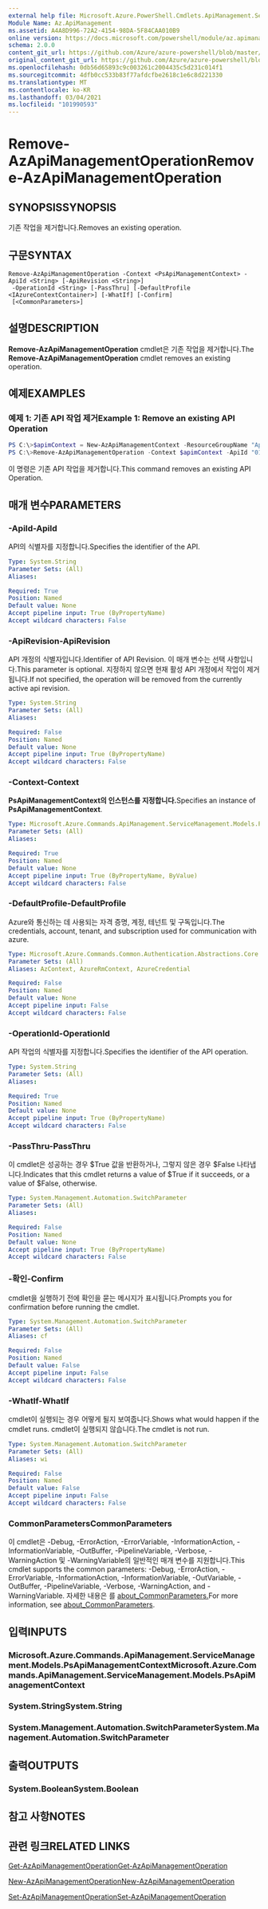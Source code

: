 ```yaml
---
external help file: Microsoft.Azure.PowerShell.Cmdlets.ApiManagement.ServiceManagement.dll-Help.xml
Module Name: Az.ApiManagement
ms.assetid: A4A8D996-72A2-4154-98DA-5F84CAA010B9
online version: https://docs.microsoft.com/powershell/module/az.apimanagement/remove-azapimanagementoperation
schema: 2.0.0
content_git_url: https://github.com/Azure/azure-powershell/blob/master/src/ApiManagement/ApiManagement/help/Remove-AzApiManagementOperation.md
original_content_git_url: https://github.com/Azure/azure-powershell/blob/master/src/ApiManagement/ApiManagement/help/Remove-AzApiManagementOperation.md
ms.openlocfilehash: 0db56d65893c9c003261c2004435c5d231c014f1
ms.sourcegitcommit: 4dfb0cc533b83f77afdcfbe2618c1e6c8d221330
ms.translationtype: MT
ms.contentlocale: ko-KR
ms.lasthandoff: 03/04/2021
ms.locfileid: "101990593"
---
```

# <span data-ttu-id="212c9-101">Remove-AzApiManagementOperation</span><span class="sxs-lookup"><span data-stu-id="212c9-101">Remove-AzApiManagementOperation</span></span>

## <span data-ttu-id="212c9-102">SYNOPSIS</span><span class="sxs-lookup"><span data-stu-id="212c9-102">SYNOPSIS</span></span>
<span data-ttu-id="212c9-103">기존 작업을 제거합니다.</span><span class="sxs-lookup"><span data-stu-id="212c9-103">Removes an existing operation.</span></span>

## <span data-ttu-id="212c9-104">구문</span><span class="sxs-lookup"><span data-stu-id="212c9-104">SYNTAX</span></span>

```
Remove-AzApiManagementOperation -Context <PsApiManagementContext> -ApiId <String> [-ApiRevision <String>]
 -OperationId <String> [-PassThru] [-DefaultProfile <IAzureContextContainer>] [-WhatIf] [-Confirm]
 [<CommonParameters>]
```

## <span data-ttu-id="212c9-105">설명</span><span class="sxs-lookup"><span data-stu-id="212c9-105">DESCRIPTION</span></span>
<span data-ttu-id="212c9-106">**Remove-AzApiManagementOperation** cmdlet은 기존 작업을 제거합니다.</span><span class="sxs-lookup"><span data-stu-id="212c9-106">The **Remove-AzApiManagementOperation** cmdlet removes an existing operation.</span></span>

## <span data-ttu-id="212c9-107">예제</span><span class="sxs-lookup"><span data-stu-id="212c9-107">EXAMPLES</span></span>

### <span data-ttu-id="212c9-108">예제 1: 기존 API 작업 제거</span><span class="sxs-lookup"><span data-stu-id="212c9-108">Example 1: Remove an existing API Operation</span></span>
```powershell
PS C:\>$apimContext = New-AzApiManagementContext -ResourceGroupName "Api-Default-WestUS" -ServiceName "contoso"
PS C:\>Remove-AzApiManagementOperation -Context $apimContext -ApiId "0123456789" -OperationId "9876543210" -Force
```

<span data-ttu-id="212c9-109">이 명령은 기존 API 작업을 제거합니다.</span><span class="sxs-lookup"><span data-stu-id="212c9-109">This command removes an existing API Operation.</span></span>

## <span data-ttu-id="212c9-110">매개 변수</span><span class="sxs-lookup"><span data-stu-id="212c9-110">PARAMETERS</span></span>

### <span data-ttu-id="212c9-111">-ApiId</span><span class="sxs-lookup"><span data-stu-id="212c9-111">-ApiId</span></span>
<span data-ttu-id="212c9-112">API의 식별자를 지정합니다.</span><span class="sxs-lookup"><span data-stu-id="212c9-112">Specifies the identifier of the API.</span></span>

```yaml
Type: System.String
Parameter Sets: (All)
Aliases:

Required: True
Position: Named
Default value: None
Accept pipeline input: True (ByPropertyName)
Accept wildcard characters: False
```

### <span data-ttu-id="212c9-113">-ApiRevision</span><span class="sxs-lookup"><span data-stu-id="212c9-113">-ApiRevision</span></span>
<span data-ttu-id="212c9-114">API 개정의 식별자입니다.</span><span class="sxs-lookup"><span data-stu-id="212c9-114">Identifier of API Revision.</span></span> <span data-ttu-id="212c9-115">이 매개 변수는 선택 사항입니다.</span><span class="sxs-lookup"><span data-stu-id="212c9-115">This parameter is optional.</span></span> <span data-ttu-id="212c9-116">지정하지 않으면 현재 활성 API 개정에서 작업이 제거됩니다.</span><span class="sxs-lookup"><span data-stu-id="212c9-116">If not specified, the operation will be removed from the currently active api revision.</span></span>

```yaml
Type: System.String
Parameter Sets: (All)
Aliases:

Required: False
Position: Named
Default value: None
Accept pipeline input: True (ByPropertyName)
Accept wildcard characters: False
```

### <span data-ttu-id="212c9-117">-Context</span><span class="sxs-lookup"><span data-stu-id="212c9-117">-Context</span></span>
<span data-ttu-id="212c9-118">**PsApiManagementContext의 인스턴스를 지정합니다.**</span><span class="sxs-lookup"><span data-stu-id="212c9-118">Specifies an instance of **PsApiManagementContext**.</span></span>

```yaml
Type: Microsoft.Azure.Commands.ApiManagement.ServiceManagement.Models.PsApiManagementContext
Parameter Sets: (All)
Aliases:

Required: True
Position: Named
Default value: None
Accept pipeline input: True (ByPropertyName, ByValue)
Accept wildcard characters: False
```

### <span data-ttu-id="212c9-119">-DefaultProfile</span><span class="sxs-lookup"><span data-stu-id="212c9-119">-DefaultProfile</span></span>
<span data-ttu-id="212c9-120">Azure와 통신하는 데 사용되는 자격 증명, 계정, 테넌트 및 구독입니다.</span><span class="sxs-lookup"><span data-stu-id="212c9-120">The credentials, account, tenant, and subscription used for communication with azure.</span></span>

```yaml
Type: Microsoft.Azure.Commands.Common.Authentication.Abstractions.Core.IAzureContextContainer
Parameter Sets: (All)
Aliases: AzContext, AzureRmContext, AzureCredential

Required: False
Position: Named
Default value: None
Accept pipeline input: False
Accept wildcard characters: False
```

### <span data-ttu-id="212c9-121">-OperationId</span><span class="sxs-lookup"><span data-stu-id="212c9-121">-OperationId</span></span>
<span data-ttu-id="212c9-122">API 작업의 식별자를 지정합니다.</span><span class="sxs-lookup"><span data-stu-id="212c9-122">Specifies the identifier of the API operation.</span></span>

```yaml
Type: System.String
Parameter Sets: (All)
Aliases:

Required: True
Position: Named
Default value: None
Accept pipeline input: True (ByPropertyName)
Accept wildcard characters: False
```

### <span data-ttu-id="212c9-123">-PassThru</span><span class="sxs-lookup"><span data-stu-id="212c9-123">-PassThru</span></span>
<span data-ttu-id="212c9-124">이 cmdlet은 성공하는 경우 $True 값을 반환하거나, 그렇지 않은 경우 $False 나타냅니다.</span><span class="sxs-lookup"><span data-stu-id="212c9-124">Indicates that this cmdlet returns a value of $True if it succeeds, or a value of $False, otherwise.</span></span>

```yaml
Type: System.Management.Automation.SwitchParameter
Parameter Sets: (All)
Aliases:

Required: False
Position: Named
Default value: None
Accept pipeline input: True (ByPropertyName)
Accept wildcard characters: False
```

### <span data-ttu-id="212c9-125">-확인</span><span class="sxs-lookup"><span data-stu-id="212c9-125">-Confirm</span></span>
<span data-ttu-id="212c9-126">cmdlet을 실행하기 전에 확인을 묻는 메시지가 표시됩니다.</span><span class="sxs-lookup"><span data-stu-id="212c9-126">Prompts you for confirmation before running the cmdlet.</span></span>

```yaml
Type: System.Management.Automation.SwitchParameter
Parameter Sets: (All)
Aliases: cf

Required: False
Position: Named
Default value: False
Accept pipeline input: False
Accept wildcard characters: False
```

### <span data-ttu-id="212c9-127">-WhatIf</span><span class="sxs-lookup"><span data-stu-id="212c9-127">-WhatIf</span></span>
<span data-ttu-id="212c9-128">cmdlet이 실행되는 경우 어떻게 될지 보여줍니다.</span><span class="sxs-lookup"><span data-stu-id="212c9-128">Shows what would happen if the cmdlet runs.</span></span>
<span data-ttu-id="212c9-129">cmdlet이 실행되지 않습니다.</span><span class="sxs-lookup"><span data-stu-id="212c9-129">The cmdlet is not run.</span></span>

```yaml
Type: System.Management.Automation.SwitchParameter
Parameter Sets: (All)
Aliases: wi

Required: False
Position: Named
Default value: False
Accept pipeline input: False
Accept wildcard characters: False
```

### <span data-ttu-id="212c9-130">CommonParameters</span><span class="sxs-lookup"><span data-stu-id="212c9-130">CommonParameters</span></span>
<span data-ttu-id="212c9-131">이 cmdlet은 -Debug, -ErrorAction, -ErrorVariable, -InformationAction, -InformationVariable, -OutBuffer, -PipelineVariable, -Verbose, -WarningAction 및 -WarningVariable의 일반적인 매개 변수를 지원합니다.</span><span class="sxs-lookup"><span data-stu-id="212c9-131">This cmdlet supports the common parameters: -Debug, -ErrorAction, -ErrorVariable, -InformationAction, -InformationVariable, -OutVariable, -OutBuffer, -PipelineVariable, -Verbose, -WarningAction, and -WarningVariable.</span></span> <span data-ttu-id="212c9-132">자세한 내용은 를 [about_CommonParameters.](http://go.microsoft.com/fwlink/?LinkID=113216)</span><span class="sxs-lookup"><span data-stu-id="212c9-132">For more information, see [about_CommonParameters](http://go.microsoft.com/fwlink/?LinkID=113216).</span></span>

## <span data-ttu-id="212c9-133">입력</span><span class="sxs-lookup"><span data-stu-id="212c9-133">INPUTS</span></span>

### <span data-ttu-id="212c9-134">Microsoft.Azure.Commands.ApiManagement.ServiceManagement.Models.PsApiManagementContext</span><span class="sxs-lookup"><span data-stu-id="212c9-134">Microsoft.Azure.Commands.ApiManagement.ServiceManagement.Models.PsApiManagementContext</span></span>

### <span data-ttu-id="212c9-135">System.String</span><span class="sxs-lookup"><span data-stu-id="212c9-135">System.String</span></span>

### <span data-ttu-id="212c9-136">System.Management.Automation.SwitchParameter</span><span class="sxs-lookup"><span data-stu-id="212c9-136">System.Management.Automation.SwitchParameter</span></span>

## <span data-ttu-id="212c9-137">출력</span><span class="sxs-lookup"><span data-stu-id="212c9-137">OUTPUTS</span></span>

### <span data-ttu-id="212c9-138">System.Boolean</span><span class="sxs-lookup"><span data-stu-id="212c9-138">System.Boolean</span></span>

## <span data-ttu-id="212c9-139">참고 사항</span><span class="sxs-lookup"><span data-stu-id="212c9-139">NOTES</span></span>

## <span data-ttu-id="212c9-140">관련 링크</span><span class="sxs-lookup"><span data-stu-id="212c9-140">RELATED LINKS</span></span>

[<span data-ttu-id="212c9-141">Get-AzApiManagementOperation</span><span class="sxs-lookup"><span data-stu-id="212c9-141">Get-AzApiManagementOperation</span></span>](./Get-AzApiManagementOperation.md)

[<span data-ttu-id="212c9-142">New-AzApiManagementOperation</span><span class="sxs-lookup"><span data-stu-id="212c9-142">New-AzApiManagementOperation</span></span>](./New-AzApiManagementOperation.md)

[<span data-ttu-id="212c9-143">Set-AzApiManagementOperation</span><span class="sxs-lookup"><span data-stu-id="212c9-143">Set-AzApiManagementOperation</span></span>](./Set-AzApiManagementOperation.md)


